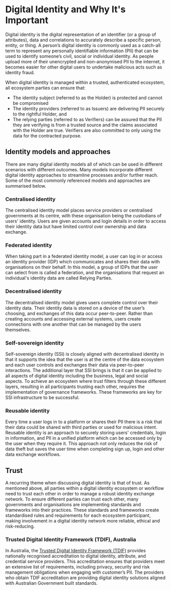 # Digital Identity and Why It's Important

Digital identity is the digital representation of an identifier (or a group of attributes), data and correlations to accurately describe a specific person, entity, or thing. A person’s digital identity is commonly used as a catch-all term to represent any personally identifiable information (PII) that can be used to identify someone’s civil, social or individual identity. As people upload more of their unencrypted and non-anonymised PII to the internet, it becomes easier for other digital users to undertake malicious acts such as identity fraud.

When digital identity is managed within a trusted, authenticated ecosystem, all ecosystem parties can ensure that:
* The identity subject (referred to as the Holder) is protected and cannot be compromised
* The identity providers (referred to as Issuers) are delivering PII securely to the rightful Holder, and
* The relying parties (referred to as Verifiers) can be assured that the PII they are verifying is from a trusted source and the claims associated with the Holder are true. Verifiers are also committed to only using the data for the contracted purpose.

## Identity models and approaches
There are many digital identity models all of which can be used in different scenarios with different outcomes. Many models incorporate different digital identity approaches to streamline processes and/or further reach. Some of the most commonly referenced models and approaches are summarised below.

### Centralised identity
The centralised identity model places service providers or centralised governments at its centre, with these organisation being the custodians of users' identity. Users are given accounts and login details in order to access their identity data but have limited control over ownership and data exchange.

### Federated identity
When taking part in a federated identity model, a user can log in or access an identity provider (IDP) which communicates and shares their data with organisations on their behalf. In this model, a group of IDPs that the user can select from is called a federation, and the organisations that request an individual's identity data are called Relying Parties.

### Decentralised identity
The decentralised identity model gives users complete control over their identity data. Their identity data is stored on a device of the user’s choosing, and exchanges of this data occur peer-to-peer. Rather than creating accounts and accessing external systems, users create connections with one another that can be managed by the users themselves.

### Self-sovereign identity
Self-sovereign identity (SSI) is closely aligned with decentralised identity in that it supports the idea that the user is at the centre of the data ecosystem and each user controls and exchanges their data via peer-to-peer interactions. The additional layer that SSI brings is that it can be applied to all aspects of digital identity including the business, legal and social aspects. To achieve an ecosystem where trust filters through these different layers, resulting in all participants trusting each other, requires the implementation of governance frameworks. These frameworks are key for SSI infrastructure to be successful.

### Reusable identity
Every time a user logs in to a platform or shares their PII there is a risk that their data could be shared with third parties or used for malicious intent. Reusable identity is an approach to securely storing users' credentials, login in information, and PII in a unified platform which can be accessed only by the user when they require it. This approach not only reduces the risk of data theft but saves the user time when completing sign up, login and other data exchange workflows.

## Trust
A recurring theme when discussing digital identity is that of trust. As mentioned above, all parties within a digital identity ecosystem or workflow need to trust each other in order to manage a robust identity exchange network. To ensure different parties can trust each other, many governments and organisations are implementing standards and frameworks into their practices. These standards and frameworks create standardised rules and requirements for each ecosystem participant, making involvement in a digital identity network more reliable, ethical and risk-reducing.

### Trusted Digital Identity Framework (TDIF), Australia
In Australia, the [Trusted Digital Identity Framework (TDIF)](https://architecture.digital.gov.au/trusted-digital-identity-framework-tdif-0) provides nationally recognised accreditation to digital identity, attribute, and credential service providers. This accreditation ensures that providers meet an extensive list of requirements, including privacy, security and risk management obligations when engaging with customer’s PII. The providers who obtain TDIF accreditation are providing digital identity solutions aligned with Australian Government built standards.
